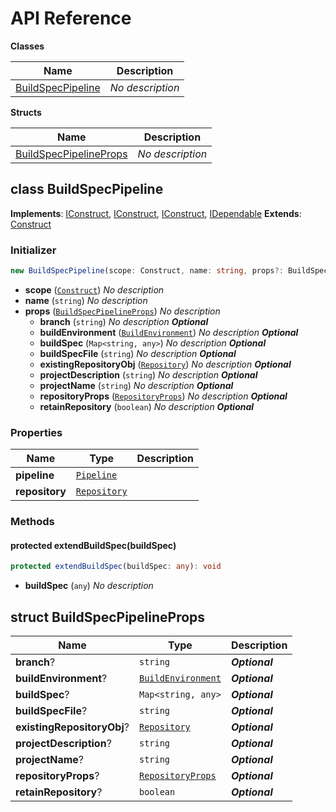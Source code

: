 # API Reference

**Classes**

Name|Description
----|-----------
[BuildSpecPipeline](#tts-cdk-build-pipelines-buildspecpipeline)|*No description*


**Structs**

Name|Description
----|-----------
[BuildSpecPipelineProps](#tts-cdk-build-pipelines-buildspecpipelineprops)|*No description*



## class BuildSpecPipeline  <a id="tts-cdk-build-pipelines-buildspecpipeline"></a>



__Implements__: [IConstruct](#constructs-iconstruct), [IConstruct](#aws-cdk-core-iconstruct), [IConstruct](#constructs-iconstruct), [IDependable](#aws-cdk-core-idependable)
__Extends__: [Construct](#aws-cdk-core-construct)

### Initializer




```ts
new BuildSpecPipeline(scope: Construct, name: string, props?: BuildSpecPipelineProps)
```

* **scope** (<code>[Construct](#aws-cdk-core-construct)</code>)  *No description*
* **name** (<code>string</code>)  *No description*
* **props** (<code>[BuildSpecPipelineProps](#tts-cdk-build-pipelines-buildspecpipelineprops)</code>)  *No description*
  * **branch** (<code>string</code>)  *No description* __*Optional*__
  * **buildEnvironment** (<code>[BuildEnvironment](#aws-cdk-aws-codebuild-buildenvironment)</code>)  *No description* __*Optional*__
  * **buildSpec** (<code>Map<string, any></code>)  *No description* __*Optional*__
  * **buildSpecFile** (<code>string</code>)  *No description* __*Optional*__
  * **existingRepositoryObj** (<code>[Repository](#aws-cdk-aws-codecommit-repository)</code>)  *No description* __*Optional*__
  * **projectDescription** (<code>string</code>)  *No description* __*Optional*__
  * **projectName** (<code>string</code>)  *No description* __*Optional*__
  * **repositoryProps** (<code>[RepositoryProps](#aws-cdk-aws-codecommit-repositoryprops)</code>)  *No description* __*Optional*__
  * **retainRepository** (<code>boolean</code>)  *No description* __*Optional*__



### Properties


Name | Type | Description 
-----|------|-------------
**pipeline** | <code>[Pipeline](#aws-cdk-aws-codepipeline-pipeline)</code> | <span></span>
**repository** | <code>[Repository](#aws-cdk-aws-codecommit-repository)</code> | <span></span>

### Methods


#### protected extendBuildSpec(buildSpec) <a id="tts-cdk-build-pipelines-buildspecpipeline-extendbuildspec"></a>



```ts
protected extendBuildSpec(buildSpec: any): void
```

* **buildSpec** (<code>any</code>)  *No description*






## struct BuildSpecPipelineProps  <a id="tts-cdk-build-pipelines-buildspecpipelineprops"></a>






Name | Type | Description 
-----|------|-------------
**branch**? | <code>string</code> | __*Optional*__
**buildEnvironment**? | <code>[BuildEnvironment](#aws-cdk-aws-codebuild-buildenvironment)</code> | __*Optional*__
**buildSpec**? | <code>Map<string, any></code> | __*Optional*__
**buildSpecFile**? | <code>string</code> | __*Optional*__
**existingRepositoryObj**? | <code>[Repository](#aws-cdk-aws-codecommit-repository)</code> | __*Optional*__
**projectDescription**? | <code>string</code> | __*Optional*__
**projectName**? | <code>string</code> | __*Optional*__
**repositoryProps**? | <code>[RepositoryProps](#aws-cdk-aws-codecommit-repositoryprops)</code> | __*Optional*__
**retainRepository**? | <code>boolean</code> | __*Optional*__



